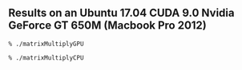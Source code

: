 
## Results on an Ubuntu 17.04 CUDA 9.0 Nvidia GeForce GT 650M (Macbook Pro 2012)

```
% ./matrixMultiplyGPU

```

```
% ./matrixMultiplyCPU

```
